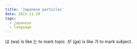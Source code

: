 ```yaml
---
title: 'Japanese particles'
date: 2022-11-20
tags:
  - japanese
  - language
---
```


は (wa) is like 는 to mark topic.
が (ga) is like 가 to mark subject.
